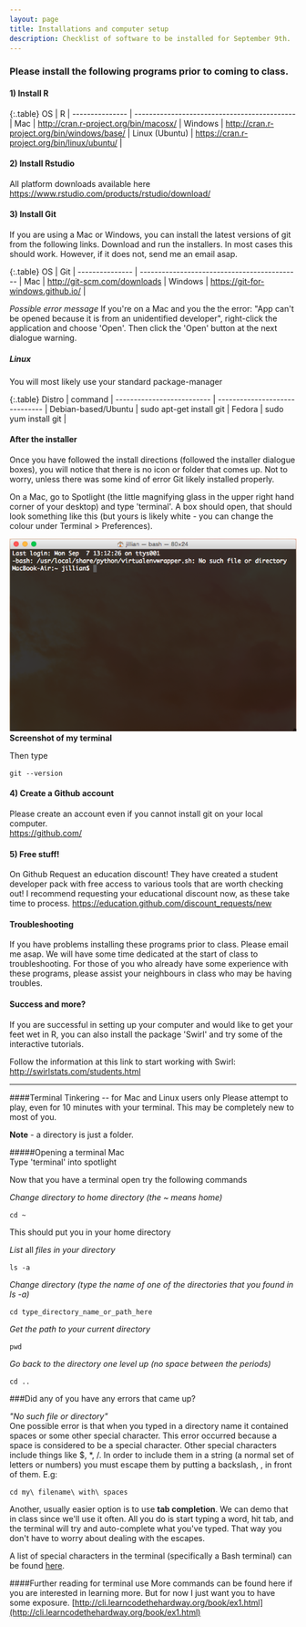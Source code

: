 ```yaml
---
layout: page
title: Installations and computer setup
description: Checklist of software to be installed for September 9th. 
---
```

  

### Please install the following programs prior to coming to class.  
  

#### 1) Install R

{:.table}
OS              | R                                            |
--------------- | -------------------------------------------- |
Mac             | http://cran.r-project.org/bin/macosx/        |
Windows         | http://cran.r-project.org/bin/windows/base/  |
Linux (Ubuntu)  | https://cran.r-project.org/bin/linux/ubuntu/ |

  
#### 2) Install Rstudio

All platform downloads available here
https://www.rstudio.com/products/rstudio/download/  
  

#### 3) Install Git
If you are using a Mac or Windows, you can install the latest versions of git from the following links. Download and run the installers. In most cases this should work. However, if it does not, send me an email asap. 

{:.table}
OS              | Git                                          |
--------------- | -------------------------------------------- |
Mac             | http://git-scm.com/downloads                 |
Windows         | https://git-for-windows.github.io/           |


*Possible error message*
If you're on a Mac and you the the error: "App can't be opened because it is from an unidentified developer", right-click the application and choose 'Open'. Then click the 'Open' button at the next dialogue warning.  

##### **Linux**
You will most likely use your standard package-manager 

{:.table}
Distro                     | command                        |
-------------------------- | ------------------------------ |
Debian-based/Ubuntu        | sudo apt-get install git       |
Fedora                     | sudo yum install git           |


#### After the installer
Once you have followed the install directions (followed the installer dialogue boxes), you will notice that there is no icon or folder that comes up. Not to worry, unless there was some kind of error Git likely installed properly.  

On a Mac, go to Spotlight (the little magnifying glass in the upper right hand corner of your desktop) and type 'terminal'. A box should open, that should look something like this (but yours is likely white - you can change the colour under Terminal > Preferences).

![Screenshot of my terminal](../images/terminal.png "Screenshot of my terminal")
**Screenshot of my terminal**  

Then type

~~~
git --version
~~~


#### 4) Create a Github account

Please create an account even if you cannot install git on your local computer.  
https://github.com/  


#### 5) Free stuff!
On Github Request an education discount! They have created a student developer pack with free access to various tools that are worth checking out! I recommend requesting your educational discount now, as these take time to process. 
https://education.github.com/discount_requests/new  



#### Troubleshooting
If you have problems installing these programs prior to class. Please email me asap. We will have some time dedicated at the start of class to troubleshooting. For those of you who already have some experience with these programs, please assist your neighbours in class who may be having troubles.  



#### Success and more?
If you are successful in setting up your computer and would like to get your feet wet in R, you can also install the package 'Swirl' and try some of the interactive tutorials. 


Follow the information at this link to start working with Swirl: http://swirlstats.com/students.html  


------------------------------------------------------------------------------------------

####Terminal Tinkering -- for Mac and Linux users only
Please attempt to play, even for 10 minutes with your terminal. This may be completely new to most of you.

**Note** - a directory is just a folder. 

#####Opening a terminal
Mac  
Type 'terminal' into spotlight  


Now that you have a terminal open try the following commands  

*Change directory to home directory (the ~ means home)*

~~~
cd ~  
~~~

This should put you in your home directory

*List* all *files in your directory*

~~~
ls -a
~~~

*Change directory (type the name of one of the directories that you found in ls -a)*

~~~
cd type_directory_name_or_path_here
~~~

*Get the path to your current directory*

~~~
pwd
~~~

*Go back to the directory one level up (no space between the periods)*

~~~
cd ..
~~~
  
###Did any of you have any errors that came up?

*"No such file or directory"*  
One possible error is that when you typed in a directory name it contained spaces or some other special character. This error occurred because a space is considered to be a special character. Other special characters include things like $, *, /. In order to include them in a string (a normal set of letters or numbers) you must escape them by putting a backslash, \, in front of them. E.g:  

~~~
cd my\ filename\ with\ spaces
~~~


Another, usually easier option is to use **tab completion**. We can demo that in class since we'll use it often. All you do is start typing a word, hit tab, and the terminal will try and auto-complete what you've typed. That way you don't have to worry about dealing with the escapes.

A list of special characters in the terminal (specifically a Bash terminal) can be found [here](http://mywiki.wooledge.org/BashGuide/SpecialCharacters).  

####Further reading for terminal use
More commands can be found here if you are interested in learning more. But for now I just want you to have some exposure. 
[http://cli.learncodethehardway.org/book/ex1.html](http://cli.learncodethehardway.org/book/ex1.html)












